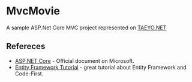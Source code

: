 # MvcMovie

A sample ASP.Net Core MVC project represented on [TAEYO.NET](http://taeyo.net/Columns/List.aspx?SEQ=40&IDX=0)

## Refereces

* [ASP.NET Core](https://docs.microsoft.com/ko-kr/aspnet/core/) - Official document on Microsoft.
* [Entity Framework Tutorial](http://www.entityframeworktutorial.net/) - great tutorial about Entity Framework and Code-First.
